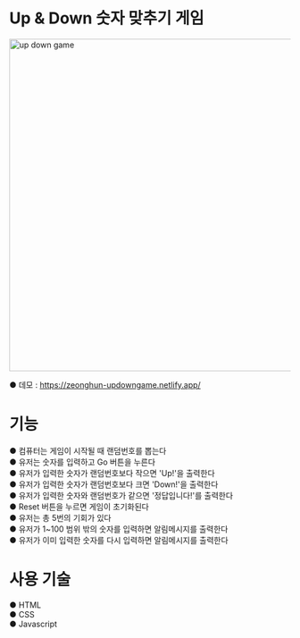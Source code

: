 # Up & Down 숫자 맞추기 게임

<img width="595" alt="up   down game" src="https://user-images.githubusercontent.com/115923975/200740594-e304179d-bfea-4d4e-9e26-6db979f66b30.PNG">

● 데모 : https://zeonghun-updowngame.netlify.app/  

# 기능
● 컴퓨터는 게임이 시작될 때 랜덤번호를 뽑는다  
● 유저는 숫자를 입력하고 Go 버튼을 누른다  
● 유저가 입력한 숫자가 랜덤번호보다 작으면 'Up!'을 출력한다  
● 유저가 입력한 숫자가 랜덤번호보다 크면 'Down!'을 출력한다  
● 유저가 입력한 숫자와 랜덤번호가 같으면 '정답입니다!'를 출력한다  
● Reset 버튼을 누르면 게임이 초기화된다  
● 유저는 총 5번의 기회가 있다  
● 유저가 1~100 범위 밖의 숫자를 입력하면 알림메시지를 출력한다  
● 유저가 이미 입력한 숫자를 다시 입력하면 알림메시지를 출력한다  

# 사용 기술
● HTML  
● CSS  
● Javascript  
 
